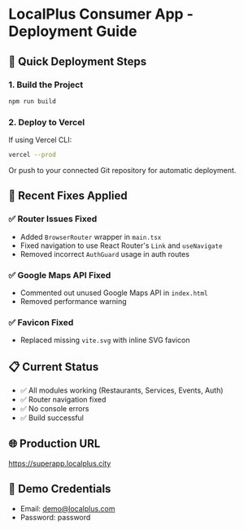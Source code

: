 # LocalPlus Consumer App - Deployment Guide

## 🚀 Quick Deployment Steps

### 1. Build the Project
```bash
npm run build
```

### 2. Deploy to Vercel
If using Vercel CLI:
```bash
vercel --prod
```

Or push to your connected Git repository for automatic deployment.

## 🔧 Recent Fixes Applied

### ✅ Router Issues Fixed
- Added `BrowserRouter` wrapper in `main.tsx`
- Fixed navigation to use React Router's `Link` and `useNavigate`
- Removed incorrect `AuthGuard` usage in auth routes

### ✅ Google Maps API Fixed
- Commented out unused Google Maps API in `index.html`
- Removed performance warning

### ✅ Favicon Fixed
- Replaced missing `vite.svg` with inline SVG favicon

## 📋 Current Status
- ✅ All modules working (Restaurants, Services, Events, Auth)
- ✅ Router navigation fixed
- ✅ No console errors
- ✅ Build successful

## 🌐 Production URL
https://superapp.localplus.city

## 🎯 Demo Credentials
- Email: demo@localplus.com
- Password: password
